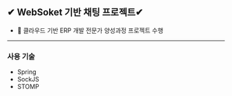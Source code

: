 ## ✔ WebSoket 기반 채팅 프로젝트✔


- 🙌 클라우드 기반 ERP 개발 전문가 양성과정 프로젝트 수행

<hr />

 ### 사용 기술
- Spring
- SockJS
- STOMP
